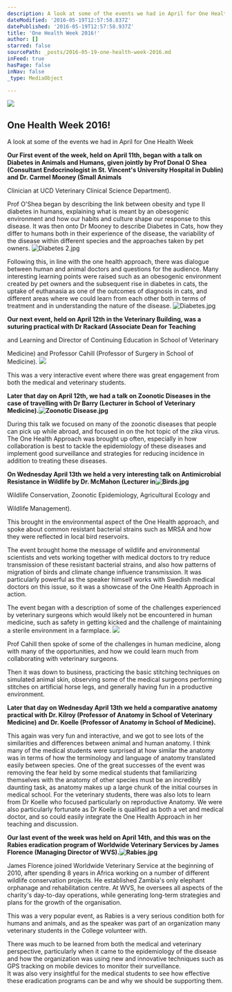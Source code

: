 ```yaml
---
description: A look at some of the events we had in April for One Health Week
dateModified: '2016-05-19T12:57:58.837Z'
datePublished: '2016-05-19T12:57:58.937Z'
title: 'One Health Week 2016!'
author: []
starred: false
sourcePath: _posts/2016-05-19-one-health-week-2016.md
inFeed: true
hasPage: false
inNav: false
_type: MediaObject

---
```

<article style=""><img src="https://the-grid-user-content.s3-us-west-2.amazonaws.com/759a3745-3add-4876-ac91-c2cc3a0c61ec.jpg" /><h1>One Health Week 2016!</h1><p>A look at some of the events we had in April for One Health Week</p></article>

**Our First event of the week, held on April 11th, began with a talk on Diabetes in Animals and Humans, given jointly by Prof Donal O Shea (Consultant Endocrinologist in St. Vincent's University Hospital in Dublin) and Dr. Carmel Mooney (Small Animals**

Clinician at UCD Veterinary Clinical Science Department).

Prof O'Shea began by describing the link between obesity and type II diabetes in humans, explaining what is meant by an obesogenic environment and how our habits and culture shape our response to this disease. It was then onto Dr Mooney to describe Diabetes in Cats, how they differ to humans both in their experience of the disease, the variability of the disease within different species and the approaches taken by pet owners. ![Diabetes 2.jpg](https://lh3.googleusercontent.com/ZsggVu0M0Pr9KwuI5BeD1i8JXRB9GRgQczLADhcb4QxnC0xjBjGuk0G-VdmpUdcQbV6sP2aNi7GjC60IfTvN8NR66ajgoJiKySfpWSHy_tUFT-7CfMHewaXTiZNOW1BkobM6Wlvi)

Following this, in line with the one health approach, there was dialogue between human and animal doctors and questions for the audience. Many interesting learning points were raised such as an obesogenic environment created by pet owners and the subsequent rise in diabetes in cats, the uptake of euthanasia as one of the outcomes of diagnosis in cats, and different areas where we could learn from each other both in terms of treatment and in understanding the nature of the disease. ![Diabetes.jpg](https://lh4.googleusercontent.com/iPyIOnovfot0MRHVwxFVk6MEYZkGhEOczXqxO4hVGQaCZvxqPLAFiRO_3pIc0crudI9fIFp_367ZYkpMb93Y5tDv0MhTUmcnmZy9UbZgxDlS878dcTSSXR3QYViTMXC9KrrFB6hf)

**Our next event, held on April 12th in the Veterinary Building, was a suturing practical with Dr Rackard (Associate Dean for Teaching**

and Learning and Director of Continuing Education in School of Veterinary

Medicine) and Professor Cahill (Professor of Surgery in School of Medicine).
![](https://s3-us-west-2.amazonaws.com/the-grid-img/p/31494dfd16f8f6e78a5ded1e686b9ebcb3c56259.jpg)

This was a very interactive event where there was great engagement from both the medical and veterinary students.

**Later that day on April 12th, we had a talk on Zoonotic Diseases in the case of travelling with Dr Barry (Lecturer in School of Veterinary Medicine).![Zoonotic Disease.jpg](https://lh5.googleusercontent.com/iXBNu13vy68hI1gjvqy1YIJwOssM7M1qJW0dopUxMrKl-ydbnaHwbKaQ-mBXtihqTOhOsI8e945Wd7E8PLoGJzIlXOKYeQaG7FrvlPtqdQCcCDyfJ_7vtiQANYBZnsWMgH5XRfO4)**

During this talk we focused on many of the zoonotic diseases that people can pick up while abroad, and focused in on the hot topic of the zika virus. The One Health Approach was brought up often, especially in how collaboration is best to tackle the epidemiology of these diseases and implement good surveillance and strategies for reducing incidence in addition to treating these diseases.

**On Wednesday April 13th we held a very interesting talk on Antimicrobial Resistance in Wildlife by Dr. McMahon (Lecturer in![Birds.jpg](https://lh4.googleusercontent.com/RtM6OE2rysCBxK0Hx95UVJO7hT1XsPPJqMQWVT58QXesXK2v3gqZm-UG89qH3I21qjWOhhikbhW3_Z2GH0sDGqSMUM17rlJcPV6GSDrLhvyhPE_Cc3Gsf6b17zXNssu8YwCNHH6e)**

Wildlife Conservation, Zoonotic Epidemiology, Agricultural Ecology and

Wildlife Management).

This brought in the environmental aspect of the One Health approach, and spoke about common resistant bacterial strains such as MRSA and how they were reflected in local bird reservoirs.

The event brought home the message of wildlife and environmental scientists and vets working together with medical doctors to try reduce transmission of these resistant bacterial strains, and also how patterns of migration of birds and climate change influence transmission. It was particularly powerful as the speaker himself works with Swedish medical doctors on this issue, so it was a showcase of the One Health Approach in action.

The event began with a description of some of the challenges experienced by veterinary surgeons which would likely not be encountered in human medicine, such as safety in getting kicked and the challenge of maintaining a sterile environment in a farmplace. ![](https://lh3.googleusercontent.com/onB4r5stitniOlh2EItQGGVAGv1nNJcnibDt69zAvekeHwN7geooxFk-DQMk2e1t4mO0uMiUBrdyhVdd9oIU8ARxfCp6b0Qn1eRX67W7NwNzHE_rTfDPYRHGKXrcoyjFfDFV3i8YFsfyCMeOOw)

Prof Cahill then spoke of some of the challenges in human medicine, along with many of the opportunities, and how we could learn much from collaborating with veterinary surgeons.

Then it was down to business, practicing the basic stitching techniques on simulated animal skin, observing some of the medical surgeons performing stitches on artificial horse legs, and generally having fun in a productive environment.

**Later that day on Wednesday April 13th we held a comparative anatomy practical with Dr. Kilroy (Professor of Anatomy in School of Veterinary Medicine) and Dr. Koelle (Professor of Anatomy in School of Medicine).**

This again was very fun and interactive, and we got to see lots of the similarities and differences between animal and human anatomy. I think many of the medical students were surprised at how similar the anatomy was in terms of how the terminology and language of anatomy translated easily between species. One of the great successes of the event was removing the fear held by some medical students that familiarizing themselves with the anatomy of other species must be an incredibly daunting task, as anatomy makes up a large chunk of the initial courses in medical school. For the veterinary students, there was also lots to learn from Dr Koelle who focused particularly on reproductive Anatomy. We were also particularly fortunate as Dr Koelle is qualified as both a vet and medical doctor, and so could easily integrate the One Health Approach in her teaching and discussion.

**Our last event of the week was held on April 14th, and this was on the Rabies eradication program of Worldwide Veterinary Services by James Florence (Managing Director of WVS).![Rabies.jpg](https://lh6.googleusercontent.com/ysGye-WyOYGlLxKVKVCA_Ltd0r4oQ8WjCMoxuTSmJt4K_jyK5D0l8IlGyGOg7pFR6NyfWUnvbjRqWlRC0_BlXVl0Vw6E1gMvDHGjEYWekscBXpXohKyMX5y_Mi4mu8NU4qu554C6)**

James Florence joined Worldwide Veterinary Service at the beginning of 2010, after spending 8 years in Africa working on a number of different wildlife conservation projects. He established Zambia's only elephant orphanage and rehabilitation centre. At WVS, he oversees all aspects of the charity's day-to-day operations, while generating long-term strategies and plans for the growth of the organisation.

This was a very popular event, as Rabies is a very serious condition both for humans and animals, and as the speaker was part of an organization many veterinary students in the College volunteer with.

There was much to be learned from both the medical and veterinary perspective, particularly when it came to the epidemiology of the disease and how the organization was using new and innovative techniques such as GPS tracking on mobile devices to monitor their surveillance.   
It was also very insightful for the medical students to see how effective these eradication programs can be and why we should be supporting them.